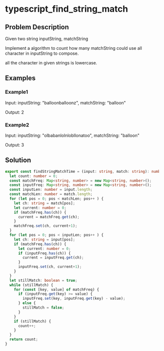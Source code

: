 # typescript_find_string_match

## Problem Description

Given two string inputString, matchString

Implement a algorithm to count how many matchString could use all character in inputString to compose.

all the character in given strings is lowercase.
## Examples

### Example1

Input: inputString: "balloonballoonz", matchString: "balloon"

Output: 2

### Example2

Input: inputString: "olbabanlolnlobllonatoo", matchString: "balloon"

Output: 3

## Solution

```typescript
export const findStringMatchTime = (input: string, match: string): number => {
  let count: number = 0;
  const matchFreq: Map<string, number> = new Map<string, number>();
  const inputFreq: Map<string, number> = new Map<string, number>();
  const inputLen: number = input.length;
  const matchLen: number = match.length;
  for (let pos = 0; pos < matchLen; pos++ ) {
    let ch: string = match[pos];
    let current: number = 0;
    if (matchFreq.has(ch)) {
      current = matchFreq.get(ch);
    }
    matchFreq.set(ch, current+1);
  }
  for (let pos = 0; pos < inputLen; pos++ ) {
    let ch: string = input[pos];
    if (matchFreq.has(ch)) {
      let current: number = 0;
      if (inputFreq.has(ch)) {
        current = inputFreq.get(ch);
      }
      inputFreq.set(ch, current+1);
    }
  }
  let stillMatch: boolean = true;
  while (stillMatch) {
    for (const [key, value] of matchFreq) {
      if (inputFreq.get(key) >= value) {
        inputFreq.set(key, inputFreq.get(key) - value);
      } else {
        stillMatch = false;
      }
    }
    if (stillMatch) {
      count++;
    }
  }
  return count;
}
```